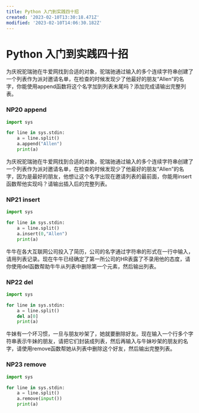 ```yaml
---
title: Python 入门到实践四十招
created: '2023-02-10T13:30:18.471Z'
modified: '2023-02-10T14:06:30.182Z'
---
```


# Python 入门到实践四十招

为庆祝驼瑞驰在牛爱网找到合适的对象，驼瑞驰通过输入的多个连续字符串创建了一个列表作为派对邀请名单，在检查的时候发现少了他最好的朋友“Allen”的名字，你能使用append函数将这个名字加到列表末尾吗？添加完成请输出完整列表。
### NP20 append
```python
import sys

for line in sys.stdin:
    a = line.split()
    a.append("Allen")
    print(a)

```
为庆祝驼瑞驰在牛爱网找到合适的对象，驼瑞驰通过输入的多个连续字符串创建了一个列表作为派对邀请名单，在检查的时候发现少了他最好的朋友“Allen”的名字，因为是最好的朋友，他想让这个名字出现在邀请列表的最前面，你能用insert函数帮他实现吗？请输出插入后的完整列表。
### NP21 insert
```python
import sys

for line in sys.stdin:
    a = line.split()
    a.insert(0,"Allen")
    print(a)

```
牛牛在各大互联网公司投入了简历，公司的名字通过字符串的形式在一行中输入，请用列表记录。现在牛牛已经确定了第一所公司的HR表露了不录用他的态度，请你使用del函数帮助牛牛从列表中删除第一个元素，然后输出列表。
### NP22 del
```python
import sys

for line in sys.stdin:
    a = line.split()
    del a[0]
    print(a)

```
牛妹有一个坏习惯，一旦与朋友吵架了，她就要删除好友。现在输入一个行多个字符串表示牛妹的朋友，请把它们封装成列表，然后再输入与牛妹吵架的朋友的名字，请使用remove函数帮她从列表中删除这个好友，然后输出完整列表。
### NP23 remove
```python
import sys

for line in sys.stdin:
    a = line.split()
    a.remove(input())
    print(a)

```
